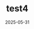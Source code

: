 ---
title: "test4"
date: 2025-05-31
image: /images/blog/website.jpg
excerpt: "test"
layout: default
---